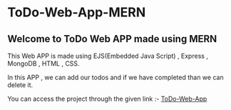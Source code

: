 # ToDo-Web-App-MERN

## Welcome to ToDo Web APP made using MERN 

This Web APP is made using EJS(Embedded Java Script) , Express , MongoDB , HTML , CSS.

In this APP , we can add our todos and if we have completed than we can delete it.

You can access the project through the given link :- [ToDo-Web-App](https://mytodowebapp.glitch.me/)
